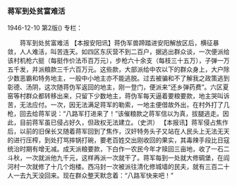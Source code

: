 ### 蒋军到处贫富难活

1946-12-10
第2版()
专栏：

　　蒋军到处贫富难活
    【本报安阳讯】蒋伪军兽蹄踏进安阳解放区后，横征暴敛，人人难活，叫苦连天。如四区东灰营不到二百户，据逃出群众谈，一次便派给该村机枪六挺（每挺作价法币百万元），步枪六十余支（每枝三十五万），子弹一万五千发，并派粮款三千六百万元。这些款，大部派给中农以下的群众身上，大户除少数恶霸和特务地主，一般中小地主亦不能逃脱。过去被骗和不了解我之政策逃到彰德、汤阴，这次随蒋伪军返回的地主，刚一登门，便派来“还乡弹药费”。六区夏窑等村群众都转移出来，只留下少数地主，蒋伪军每天逼着要粮要款，地主哭叫诉苦，无法应付。一次，因无法满足蒋军的勒索，一地主便借故外出，在村外打了几枪，回去给蒋军说：“八路军打进来了！”该催粮款之蒋军信以为真，拔腿逃走。因此，目前蒋军虽已侵占好久，但政权无法建立。（史洪）
    【本报讯】蒋军侵占焦作后，以前的旧保长又随着蒋军回到了焦作，汉奸特务头子又站在人民头上无法无天的进行压榨，到处打骂摔锅打碗，要老百姓交出刚收回的果实，其毒辣手段比日寇统治时期有增无减。成天派粮要款，下白作一农民今年才赎回三亩地，收了一石二斗秋，一次就派他九千元，这样再派一次就干了。蒋军每到一处就大修碉堡，在阎河村一次就修了十几个炮楼。西冯封一次被派往清化修城墙的民夫，就有三百二十人一去九天没回来。现在群众整天默念着：“八路军快来吧！”
